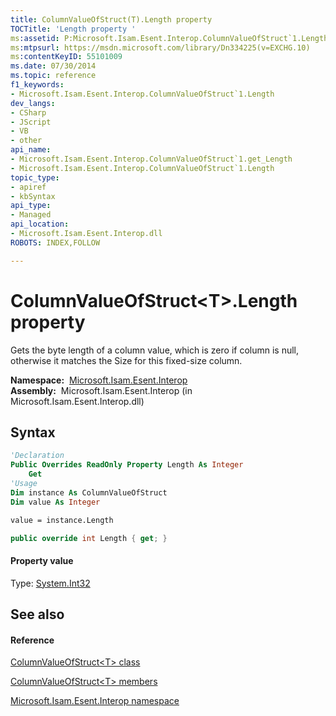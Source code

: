 ```yaml
---
title: ColumnValueOfStruct(T).Length property 
TOCTitle: 'Length property '
ms:assetid: P:Microsoft.Isam.Esent.Interop.ColumnValueOfStruct`1.Length
ms:mtpsurl: https://msdn.microsoft.com/library/Dn334225(v=EXCHG.10)
ms:contentKeyID: 55101009
ms.date: 07/30/2014
ms.topic: reference
f1_keywords:
- Microsoft.Isam.Esent.Interop.ColumnValueOfStruct`1.Length
dev_langs:
- CSharp
- JScript
- VB
- other
api_name: 
- Microsoft.Isam.Esent.Interop.ColumnValueOfStruct`1.get_Length
- Microsoft.Isam.Esent.Interop.ColumnValueOfStruct`1.Length
topic_type: 
- apiref
- kbSyntax
api_type: 
- Managed
api_location: 
- Microsoft.Isam.Esent.Interop.dll
ROBOTS: INDEX,FOLLOW

---
```


# ColumnValueOfStruct\<T\>.Length property

Gets the byte length of a column value, which is zero if column is null, otherwise it matches the Size for this fixed-size column.

**Namespace:**  [Microsoft.Isam.Esent.Interop](hh596136\(v=exchg.10\).md)  
**Assembly:**  Microsoft.Isam.Esent.Interop (in Microsoft.Isam.Esent.Interop.dll)

## Syntax

``` vb
'Declaration
Public Overrides ReadOnly Property Length As Integer
    Get
'Usage
Dim instance As ColumnValueOfStruct
Dim value As Integer

value = instance.Length
```

``` csharp
public override int Length { get; }
```

#### Property value

Type: [System.Int32](https://docs.microsoft.com/dotnet/api/system.int32?redirectedfrom=MSDN)  

## See also

#### Reference

[ColumnValueOfStruct\<T\> class](dn334171\(v=exchg.10\).md)

[ColumnValueOfStruct\<T\> members](dn334217\(v=exchg.10\).md)

[Microsoft.Isam.Esent.Interop namespace](hh596136\(v=exchg.10\).md)

